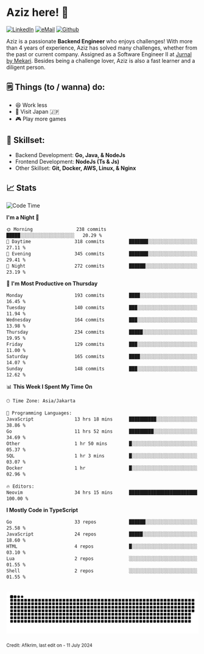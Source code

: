 # Aziz here! 👋

[![LinkedIn](https://img.shields.io/static/v1?message=afikrim&logo=linkedin&label=&color=0077B5&logoColor=white&labelColor=&style=for-the-badge)](https://www.linkedin.com/in/afikrim)
[![eMail](https://img.shields.io/static/v1?message=afikrim10@gmail.com&logo=gmail&label=&color=D14836&logoColor=white&labelColor=&style=for-the-badge)](mailto:afikrim10@gmail.com)
[![Github](https://komarev.com/ghpvc/?username=afikrim&label=Visitors&style=for-the-badge)](https://www.github.com/afikrim)

<!--Introduction-->
Aziz is a passionate **Backend Engineer** who enjoys challenges! With more than 4 years of experience, Aziz has solved many challenges, whether from the past or current company. Assigned as a Software Engineer II at [Jurnal by Mekari](https://jurnal.id). Besides being a challenge lover, Aziz is also a fast learner and a diligent person.

<!--Things TODO-->
## 🗒️ Things (to / wanna) do:

- 😆 Work less
- 🚀 Visit Japan 🇯🇵
- 🎮 Play more games

<!--Skillset-->
## 🏅 Skillset:

- Backend Development: **Go, Java, & NodeJs**
- Frontend Development: **NodeJs (Ts & Js)**
- Other Skillset: **Git, Docker, AWS, Linux, & Nginx**

## 📈 Stats  

<!--START_SECTION:waka-->
![Code Time](http://img.shields.io/badge/Code%20Time-1%2C794%20hrs%2029%20mins-blue)

**I'm a Night 🦉** 

```text
🌞 Morning                238 commits         █████░░░░░░░░░░░░░░░░░░░░   20.29 % 
🌆 Daytime                318 commits         ███████░░░░░░░░░░░░░░░░░░   27.11 % 
🌃 Evening                345 commits         ███████░░░░░░░░░░░░░░░░░░   29.41 % 
🌙 Night                  272 commits         ██████░░░░░░░░░░░░░░░░░░░   23.19 % 
```
📅 **I'm Most Productive on Thursday** 

```text
Monday                   193 commits         ████░░░░░░░░░░░░░░░░░░░░░   16.45 % 
Tuesday                  140 commits         ███░░░░░░░░░░░░░░░░░░░░░░   11.94 % 
Wednesday                164 commits         ███░░░░░░░░░░░░░░░░░░░░░░   13.98 % 
Thursday                 234 commits         █████░░░░░░░░░░░░░░░░░░░░   19.95 % 
Friday                   129 commits         ███░░░░░░░░░░░░░░░░░░░░░░   11.00 % 
Saturday                 165 commits         ████░░░░░░░░░░░░░░░░░░░░░   14.07 % 
Sunday                   148 commits         ███░░░░░░░░░░░░░░░░░░░░░░   12.62 % 
```


📊 **This Week I Spent My Time On** 

```text
🕑︎ Time Zone: Asia/Jakarta

💬 Programming Languages: 
JavaScript               13 hrs 18 mins      ██████████░░░░░░░░░░░░░░░   38.86 % 
Go                       11 hrs 52 mins      █████████░░░░░░░░░░░░░░░░   34.69 % 
Other                    1 hr 50 mins        █░░░░░░░░░░░░░░░░░░░░░░░░   05.37 % 
SQL                      1 hr 3 mins         █░░░░░░░░░░░░░░░░░░░░░░░░   03.07 % 
Docker                   1 hr                █░░░░░░░░░░░░░░░░░░░░░░░░   02.96 % 

🔥 Editors: 
Neovim                   34 hrs 15 mins      █████████████████████████   100.00 % 
```

**I Mostly Code in TypeScript** 

```text
Go                       33 repos            ██████░░░░░░░░░░░░░░░░░░░   25.58 % 
JavaScript               24 repos            █████░░░░░░░░░░░░░░░░░░░░   18.60 % 
HTML                     4 repos             █░░░░░░░░░░░░░░░░░░░░░░░░   03.10 % 
Lua                      2 repos             ░░░░░░░░░░░░░░░░░░░░░░░░░   01.55 % 
Shell                    2 repos             ░░░░░░░░░░░░░░░░░░░░░░░░░   01.55 % 
```




<!--END_SECTION:waka-->


<br clear="both">

<div align="center">
  <img src="https://raw.githubusercontent.com/afikrim/afikrim/output/snake.svg" alt="Snake animation" />
</div>


<sub>Credit: Afikrim, last edit on - 11 July 2024</sub>
